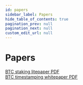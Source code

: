 ```yaml
---
id: papers
sidebar_label: Papers
hide_table_of_contents: true
pagination_prev: null
pagination_next: null
custom_edit_url: null
---
```


# Papers

<div class="pdf-banner">
  <a class="pdf-link" target="\_blank" href="/papers/btc_staking_litepaper.pdf">
    <span class="pdf-text">BTC staking litepaper</span>
    <span class="pdf-icon">PDF</span>
  </a>
</div>

<div class="pdf-banner">
  <a class="pdf-link" target="\_blank" href="https://arxiv.org/pdf/2207.08392.pdf">
    <span class="pdf-text">BTC timestamping whitepaper</span>
    <span class="pdf-icon">PDF</span>
  </a>
</div>
